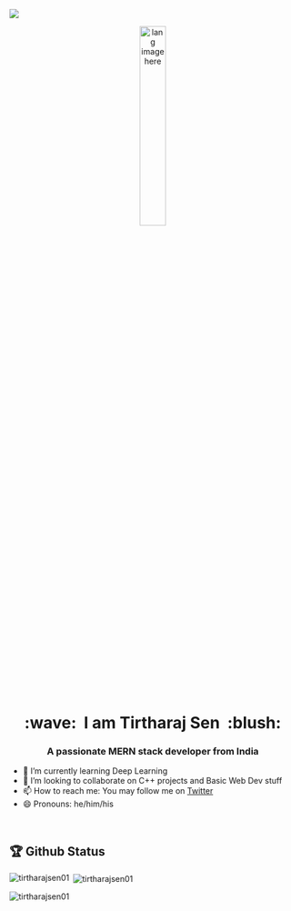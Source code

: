 
![](https://raw.githubusercontent.com/halfrost/halfrost/master/icons/header_.png)

<p align="center"><img width="30%" src="https://github.com/alansmathew/alansmathew/raw/master/lang.gif" alt="lang image here" /></p>


<h1 align="center">:wave: &nbsp;I am Tirtharaj Sen &nbsp;:blush:</h1>
<h3 align="center">A passionate MERN stack developer from India</h3>

- 🌱 I’m currently learning Deep Learning
- 👯 I’m looking to collaborate on C++ projects and Basic Web Dev stuff
- 📫 How to reach me: You may follow me on [Twitter](https://twitter.com/sen_tirtharaj) 
- 😄 Pronouns: he/him/his
<br />

## 🏆 Github Status

<p><img align="left" src="https://github-readme-stats.vercel.app/api/top-langs?username=tirtharajsen01&show_icons=true&locale=en&layout=compact" alt="tirtharajsen01" /></p>

<p>&nbsp;<img align="center" src="https://github-readme-stats.vercel.app/api?username=tirtharajsen01&show_icons=true&locale=en" alt="tirtharajsen01" /></p>

<p><img align="center" src="https://github-readme-streak-stats.herokuapp.com/?user=tirtharajsen01&" alt="tirtharajsen01" /></p>
